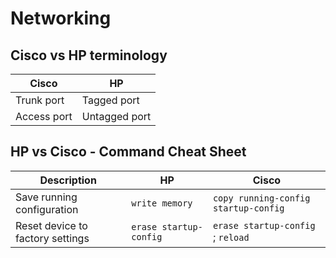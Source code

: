 # Networking

## Cisco vs HP terminology

| Cisco | HP
| ----- | --
| Trunk port | Tagged port
| Access port| Untagged port

## HP vs Cisco  - Command Cheat Sheet

| Description | HP | Cisco
| ----------- | -- | -----
| Save running configuration | `write memory` | `copy running-config startup-config`
| Reset device to factory settings | `erase startup-config` |  `erase startup-config` ; `reload`
